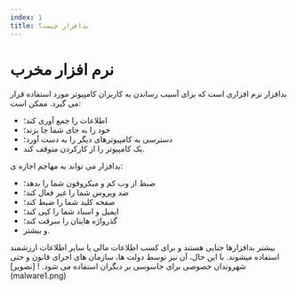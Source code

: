 ```yaml
---
index: 1
title: بدافزار چیست؟
---
```

# نرم افزار مخرب

بدافزار نرم افزاری است که برای آسیب رساندن به کاربران کامپیوتر مورد استفاده قرار می گیرد. ممکن است:

* اطلاعات را جمع آوری کند؛
* خود را به جای شما جا بزند؛
* دسترسی به کامپیوترهای دیگر را به دست آورد؛
* یک کامپیوتر را از کارکردن متوقف کند.

بدافزار می تواند به مهاجم اجازه ی:

* ضبط از وب کم و میکروفون شما را بدهد؛
* ضد ویروس شما را غیر فعال کند؛
* صفحه کلید شما را ضبط کند؛
* ایمیل و اسناد شما را کپی کند؛
* گذرواژه هایتان را سرقت کند؛
* و بیشتر.

بیشتر بدافزارها جنایی هستند و برای کسب اطلاعات مالی یا سایر اطلاعات ارزشمند استفاده میشوند. با این حال، آن نیز توسط دولت ها، سازمان های اجرای قانون و حتی شهروندان خصوصی برای جاسوسی بر دیگران استفاده می شود.
! [تصویر] (malware1.png)
